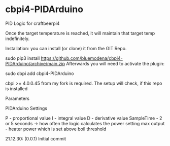# cbpi4-PIDArduino

PID Logic for craftbeerpi4

Once the target temperature is reached, it will maintain that target temp indefinitely.

Installation:
you can install (or clone) it from the GIT Repo. 

sudo pip3 install https://github.com/bluemodena/cbpi4-PIDArduino/archive/main.zip
Afterwards you will need to activate the plugin:

sudo cbpi add cbpi4-PIDArduino

cbpi >= 4.0.0.45 from my fork is required. The setup will check, if this repo is installed

Parameters

PIDArduino Settings

P - proportional value
I - integral value
D - derivative value
SampleTime - 2 or 5 seconds -> how often the logic calculates the power setting
max output - heater power which is set above boil threshold


21.12.30: (0.0.1) Initial commit
